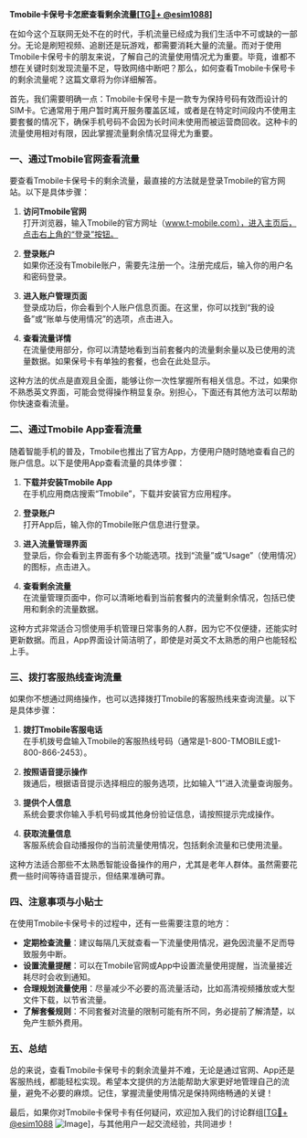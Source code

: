 **Tmobile卡保号卡怎麽查看剩余流量[[TG💪+ @esim1088](https://t.me/s/esim1088)]**

在如今这个互联网无处不在的时代，手机流量已经成为我们生活中不可或缺的一部分。无论是刷短视频、追剧还是玩游戏，都需要消耗大量的流量。而对于使用Tmobile卡保号卡的朋友来说，了解自己的流量使用情况尤为重要。毕竟，谁都不想在关键时刻发现流量不足，导致网络中断吧？那么，如何查看Tmobile卡保号卡的剩余流量呢？这篇文章将为你详细解答。

首先，我们需要明确一点：Tmobile卡保号卡是一款专为保持号码有效而设计的SIM卡。它通常用于用户暂时离开服务覆盖区域，或者是在特定时间段内不使用主要套餐的情况下，确保手机号码不会因为长时间未使用而被运营商回收。这种卡的流量使用相对有限，因此掌握流量剩余情况显得尤为重要。

### **一、通过Tmobile官网查看流量**

要查看Tmobile卡保号卡的剩余流量，最直接的方法就是登录Tmobile的官方网站。以下是具体步骤：

1. **访问Tmobile官网**  
   打开浏览器，输入Tmobile的官方网址（www.t-mobile.com），进入主页后，点击右上角的“登录”按钮。

2. **登录账户**  
   如果你还没有Tmobile账户，需要先注册一个。注册完成后，输入你的用户名和密码登录。

3. **进入账户管理页面**  
   登录成功后，你会看到个人账户信息页面。在这里，你可以找到“我的设备”或“账单与使用情况”的选项，点击进入。

4. **查看流量详情**  
   在流量使用部分，你可以清楚地看到当前套餐内的流量剩余量以及已使用的流量数据。如果保号卡有单独的套餐，也会在此处显示。

这种方法的优点是直观且全面，能够让你一次性掌握所有相关信息。不过，如果你不熟悉英文界面，可能会觉得操作稍显复杂。别担心，下面还有其他方法可以帮助你快速查看流量。

### **二、通过Tmobile App查看流量**

随着智能手机的普及，Tmobile也推出了官方App，方便用户随时随地查看自己的账户信息。以下是使用App查看流量的具体步骤：

1. **下载并安装Tmobile App**  
   在手机应用商店搜索“Tmobile”，下载并安装官方应用程序。

2. **登录账户**  
   打开App后，输入你的Tmobile账户信息进行登录。

3. **进入流量管理界面**  
   登录后，你会看到主界面有多个功能选项。找到“流量”或“Usage”（使用情况）的图标，点击进入。

4. **查看剩余流量**  
   在流量管理页面中，你可以清晰地看到当前套餐内的流量剩余情况，包括已使用和剩余的流量数据。

这种方式非常适合习惯使用手机管理日常事务的人群，因为它不仅便捷，还能实时更新数据。而且，App界面设计简洁明了，即使是对英文不太熟悉的用户也能轻松上手。

### **三、拨打客服热线查询流量**

如果你不想通过网络操作，也可以选择拨打Tmobile的客服热线来查询流量。以下是具体步骤：

1. **拨打Tmobile客服电话**  
   在手机拨号盘输入Tmobile的客服热线号码（通常是1-800-TMOBILE或1-800-866-2453）。

2. **按照语音提示操作**  
   拨通后，根据语音提示选择相应的服务选项，比如输入“1”进入流量查询服务。

3. **提供个人信息**  
   系统会要求你输入手机号码或其他身份验证信息，请按照提示完成操作。

4. **获取流量信息**  
   客服系统会自动播报你的当前流量使用情况，包括剩余流量和已使用流量。

这种方法适合那些不太熟悉智能设备操作的用户，尤其是老年人群体。虽然需要花费一些时间等待语音提示，但结果准确可靠。

### **四、注意事项与小贴士**

在使用Tmobile卡保号卡的过程中，还有一些需要注意的地方：

- **定期检查流量**：建议每隔几天就查看一下流量使用情况，避免因流量不足而导致服务中断。
- **设置流量提醒**：可以在Tmobile官网或App中设置流量使用提醒，当流量接近耗尽时会收到通知。
- **合理规划流量使用**：尽量减少不必要的高流量活动，比如高清视频播放或大型文件下载，以节省流量。
- **了解套餐规则**：不同套餐对流量的限制可能有所不同，务必提前了解清楚，以免产生额外费用。

### **五、总结**

总的来说，查看Tmobile卡保号卡的剩余流量并不难，无论是通过官网、App还是客服热线，都能轻松实现。希望本文提供的方法能帮助大家更好地管理自己的流量，避免不必要的麻烦。记住，掌握流量使用情况是保持网络畅通的关键！

最后，如果你对Tmobile卡保号卡有任何疑问，欢迎加入我们的讨论群组[[TG💪+ @esim1088](https://t.me/s/esim1088) ![Image](https://i.postimg.cc/4NQfJmqS/Snipaste-2025-05-13-00-14-12.png)]，与其他用户一起交流经验，共同进步！